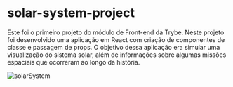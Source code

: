 # solar-system-project

Este foi o primeiro projeto do módulo de Front-end da Trybe.
Neste projeto foi desenvolvido uma aplicação em React com criação de componentes de classe e passagem de props. O objetivo dessa aplicação era simular uma visualização do sistema solar, além de informações sobre algumas missões espaciais que ocorreram ao longo da história.


![solarSystem](https://user-images.githubusercontent.com/90699176/168430877-f90daa08-4f4a-4c8b-864e-f0a8769d2d23.png)
